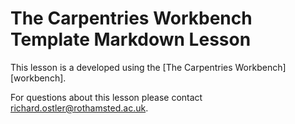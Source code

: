 # The Carpentries Workbench Template Markdown Lesson

This lesson is a developed using the [The Carpentries Workbench][workbench].

For questions about this lesson please contact richard.ostler@rothamsted.ac.uk.
